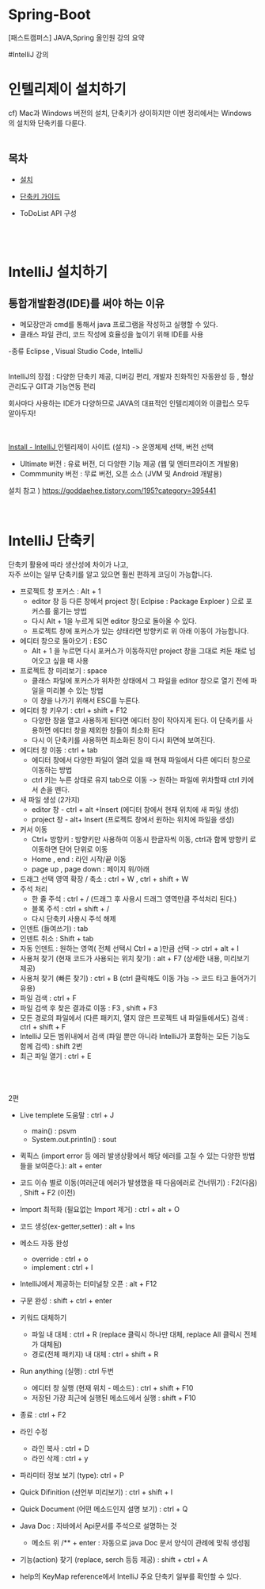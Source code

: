 # Spring-Boot
[패스트캠퍼스] JAVA,Spring 올인원 강의 요약

#IntelliJ 강의 
<br>

# 인텔리제이 설치하기

cf) Mac과 Windows 버전의 설치, 단축키가 상이하지만 이번 정리에서는 Windows의 설치와 단축키를 다룬다.
<br><br>

## 목차

- <a href="#install"> 설치</a>
- <a href="#key">단축키 가이드 </a>
- ToDoList API 구성
  
  <br/><br/>


# <div id="install">IntelliJ 설치하기</div>
## 통합개발환경(IDE)를 써야 하는 이유

- 메모장만과 cmd를 통해서 java 프로그램을 작성하고 실행할 수 있다.
- 클래스 파일 관리, 코드 작성에 효율성을 높이기 위해 IDE를 사용

-종류 
Eclipse , Visual Studio Code, IntelliJ <br/><br/>

IntelliJ의 장점 : 다양한 단축키 제공, 디버깅 편리, 개발자 친화적인 자동완성 등 , 형상관리도구 GIT과 기능연동 편리

회사마다 사용하는 IDE가 다양하므로 JAVA의 대표적인 인텔리제이와 이클립스 모두 알아두자!
<br/><br/><br/>


<a href="https://www.jetbrains.com/idea/"> Install - IntelliJ </a> 인텔리제이 사이트 (설치) -> 운영체제 선택, 버전 선택
- Ultimate 버전 : 유료 버전, 더 다양한 기능 제공 (웹 및 엔터프라이즈 개발용)
- Commmunity 버전 : 무료 버전, 오픈 소스 (JVM 및 Android 개발용)


설치 참고 ) https://goddaehee.tistory.com/195?category=395441

<br>

# <div id="key">IntelliJ 단축키</div>
단축키 활용에 따라 생산성에 차이가 나고, <br>
자주 쓰이는 일부 단축키를 알고 있으면 훨씬 편하게 코딩이 가능합니다.
<br>


- 프로젝트 창 포커스 : Alt + 1
    - editor 창 등 다른 창에서 project 창( Eclpise : Package Exploer ) 으로 포커스를 옮기는 방법
    - 다시 Alt + 1을 누르게 되면 editor 창으로 돌아올 수 있다.
    - 프로젝트 창에 포커스가 있는 상태라면 방향키로 위 아래 이동이 가능합니다.
- 에디터 창으로 돌아오기 : ESC
  - Alt + 1 을 누르면 다시 포커스가 이동하지만 project 창을 그대로 켜둔 채로 넘어오고 싶을 때 사용
- 프로젝트 창 미리보기 : space
  - 클래스 파일에 포커스가 위차한 상태에서 그 파일을 editor 창으로 열기 전에 파일을 미리볼 수 있는 방법
  - 이 창을 나가기 위해서 ESC를 누른다.
- 에디터 창 키우기 : ctrl + shift + F12
  - 다양한 창을 열고 사용하게 된다면 에디터 창이 작아지게 된다. 이 단축키를 사용하면 에디터 창을 제외한 창들이 최소화 된다
  - 다시 이 단축키를 사용하면 최소화된 창이 다시 화면에 보여진다.
- 에디터 창 이동 : ctrl + tab
  - 에디터 창에서 다양한 파일이 열려 있을 때 현재 파일에서 다른 에디터 창으로 이동하는 방법
  - ctrl 키는 누른 상태로 유지 tab으로 이동 -> 원하는 파일에 위차할때 ctrl 키에서 손을 뗀다.
- 새 파일 생성 (2가지)
  - editor 창 - ctrl + alt +Insert (에디터 창에서 현재 위치에 새 파일 생성)
  - project 창 - alt+ Insert (프로젝트 창에서 원하는 위치에 파일을 생성)
- 커서 이동  
  - Ctrl+ 방향키 : 방향키만 사용하여 이동시 한글자씩 이동, ctrl과 함께 방향키 로 이동하면 단어 단위로 이동
  - Home , end : 라인 시작/끝 이동
  - page up , page down : 페이지 위/아래
- 드래그 선택 영역 확장 / 축소 : ctrl + W , ctrl + shift + W
- 주석 처리 
  -  한 줄 주석 : ctrl + /  (드래그 후 사용시 드래그 영역만큼 주석처리 된다.)
  -  블록 주석 : ctrl + shift + / 
  -  다시 단축키 사용시 주석 해제
- 인덴트 (들여쓰기) : tab 
- 인덴트 취소 : Shift + tab
- 자동 인덴트 : 원하는 영역( 전체 선택시 Ctrl + a )만큼 선택 -> ctrl + alt + I 
- 사용처 찾기 (현재 코드가 사용되는 위치 찾기) : alt + F7 (상세한 내용, 미리보기 제공)
- 사용처 찾기 (빠른 찾기) : ctrl + B (ctrl 클릭해도 이동 가능 -> 코드 타고 들어가기 유용)
- 파일 검색 : ctrl + F
- 파일 검색 후 찾은 결과로 이동 : F3 , shift + F3
- 모든 경로의 파일에서 (다른 패키지, 열지 않은 프로젝트 내 파일들에서도) 검색 : ctrl + shift + F
- IntelliJ 모든 범위내에서 검색 (파일 뿐만 아니라 IntelliJ가 포함하는 모든 기능도 함께 검색) : shift 2번
- 최근 파일 열기 : ctrl + E



<br/><br><br>
2편
- Live templete 도움말 : ctrl + J 
  - main() : psvm
  - System.out.println() : sout
- 퀵픽스 (import error 등 에러 발생상황에서 해당 에러를 고칠 수 있는 다양한 방법들을 보여준다.): alt + enter
- 코드 이슈 별로 이동(여러군데 에러가 발생했을 때 다음에러로 건너뛰기) : F2(다음) , Shift + F2 (이전)
- Import 최적화 (필요없는 Import 제거) : ctrl + alt + O
- 코드 생성(ex-getter,setter) : alt + Ins
- 메소드 자동 완성
  - override : ctrl + o
  - implement : ctrl + I
- IntelliJ에서 제공하는 터미널창 오픈 : alt + F12
- 구문 완성 : shift + ctrl + enter
- 키워드 대체하기 
  - 파일 내 대체 : ctrl + R (replace 클릭시 하나만 대체, replace All 클릭시 전체가 대체됨)
  - 경로(전체 패키지) 내 대체 : ctrl + shift + R
- Run anything (실행) : ctrl 두번
  - 에디터 창 실행 (현재 위치 - 메소드) : ctrl + shift + F10
  - 저장된 가장 최근에 실행된 메소드에서 실행 : shift + F10
- 종료 : ctrl + F2
- 라인 수정
  - 라인 복사 : ctrl + D
  - 라인 삭제 : ctrl + y
- 파라미터 정보 보기 (type): ctrl + P
- Quick Difinition (선언부 미리보기) : ctrl + shift + I
- Quick Document (어떤 메소드인지 설명 보기) : ctrl + Q

- Java Doc : 자바에서 Api문서를 주석으로 설명하는 것 
  -  메소드 위 /** + enter : 자동으로 java Doc 문서 양식이 관례에 맞춰 생성됨
- 기능(action) 찾기 (replace, serch 등등 제공) : shift + ctrl + A
- help의 KeyMap reference에서 IntelliJ 주요 단축키 일부를 확인할 수 있다.
